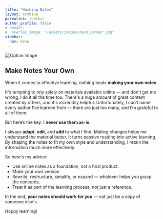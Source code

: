 ```yaml
---
title: "Hacking Notes"
layout: archive
permalink: /notes/
author_profile: false
# header:  
#  overlay_image: "/assets/images/main_banner.jpg"
sidebar:
  nav: menu
---
```


<html lang="en">
<head>
  <meta charset="UTF-8">
  <meta name="viewport" content="width=device-width, initial-scale=1.0">  
  <link rel="canonical" href="{{ site.url }}{{ page.url }}">
  <style>
    body {

    }
  </style>
</head>
<body>
  <div class="container">
    <img src="{{ '/assets/images/hacking_notes.jpg' | relative_url }}" alt="Option Image">
  </div>
</body>
</html>

## Make Notes Your Own

When it comes to effective learning, nothing beats **making your own notes**.

It's tempting to rely solely on materials available online — and don't get me wrong, I do it all the time too. There's a huge amount of great content created by others, and it's incredibly helpful. Unfortunately, I can’t name every author I’ve learned from — there are just too many, and I’m grateful to all of them.

But here’s the key: I **never use them as-is**.

I always **adapt**, **edit**, and **add** to what I find. Making changes helps me understand the material better. It turns passive reading into active learning. By shaping the notes to fit my own style and understanding, I retain the information much more effectively.

So here's my advice:  
- Use online notes as a foundation, not a final product.  
- Make your own version.  
- Rewrite, restructure, simplify, or expand — whatever helps you grasp the concepts.  
- Treat it as part of the learning process, not just a reference.

In the end, **your notes should work for you** — not just be a copy of someone else's.

Happy learning!
